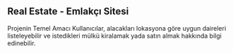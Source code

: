Real Estate - Emlakçı Sitesi
------------------------
Projenin Temel Amacı
Kullanıcılar, alacakları lokasyona göre uygun daireleri listeleyebilir ve istedikleri mülkü kiralamak yada satın almak hakkında bilgi edinebilir.
